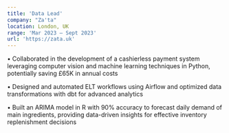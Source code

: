 ```yaml
---
title: 'Data Lead'
company: "Za'ta"
location: London, UK
range: 'Mar 2023 – Sept 2023'
url: 'https://zata.uk'
---
```


•	Collaborated in the development of a cashierless payment system leveraging computer vision and machine learning techniques in Python, potentially saving £65K in annual costs

•	Designed and automated ELT workflows using Airflow and optimized data transformations with dbt for advanced analytics

•	Built an ARIMA model in R with 90% accuracy to forecast daily demand of main ingredients, providing data-driven insights for effective inventory replenishment decisions
